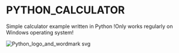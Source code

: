 # PYTHON_CALCULATOR
Simple calculator example written in Python
!Only works regularly on Windows operating system!



![Python_logo_and_wordmark svg](https://github.com/hamzashn/PYTHON_CALCULATOR/assets/121440030/c645d8f1-fa90-4662-b94f-2e719ec78f82)

  






